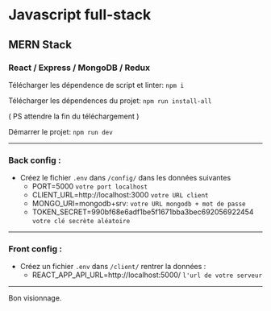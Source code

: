 # Javascript full-stack

## MERN Stack

### React / Express / MongoDB / Redux

Télécharger les dépendence de script et linter: `npm i`

Télécharger les dépendences du projet: `npm run install-all`

( PS attendre la fin du téléchargement )

Démarrer le projet: `npm run dev`

---

### Back config :

- Créez le fichier `.env` dans `/config/` dans les données suivantes
  - PORT=5000 `votre port localhost`
  - CLIENT_URL=http://localhost:3000 `votre URL client`
  - MONGO_URI=mongodb+srv: `votre URL mongodb + mot de passe`
  - TOKEN_SECRET=990bf68e6adf1be5f1671bba3bec692056922454 `votre clé secrète aléatoire`

---

### Front config :

- Créez un fichier `.env` dans `/client/` rentrer la données :
  - REACT_APP_API_URL=http://localhost:5000/ `l'url de votre serveur`

---


Bon visionnage.
